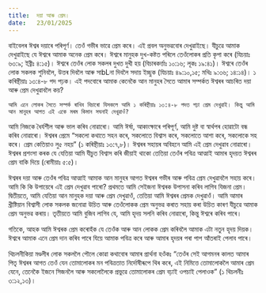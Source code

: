 ```yaml
---
title:  দয়া আৰু প্ৰেম।
date:   23/01/2025
---
```


বাইবেলৰ ঈশ্বৰ দয়াৰে পৰিপূৰ্ণ। তেওঁ গভীৰ ভাৱে প্ৰেম কৰে। এই প্ৰবল অনুভৱবোৰ দেখুৱাইছে। যীচুৱে আমাক দেখুৱাইছে যে ঈশ্বৰে আমাক অনেক প্ৰেম কৰে। ঈশ্বৰে মানুহক দুখ-কষ্টত পৰিলে তেওঁলোকৰ প্ৰতি কৃপা কৰে (যিচয়াঃ ৬৩:৯; ইব্ৰীঃ ৪:১৫)। ঈশ্বৰে তেওঁৰ লোক সকলৰ দুখত দুখী হয় (বিচাৰকৰ্ত্তাঃ ১০:১৬; লূকঃ ১৯:৪১)। ঈশ্বৰে তেওঁৰ লোক সকলক শুনিবলৈ, উত্তৰ দিবলৈ আৰু সাbLনা দিবলৈ সদায় ইচ্ছুক (যিচয়াঃ ৪৯:১০,১৫; মথিঃ ৯:৩৬; ১৪:১৪)। ১ কৰিন্থীয়াঃ ১৩:৪-৮ পদ পঢ়ক। এই পদবোৰে আমাক কেনেকৈ আন মানুহৰ সৈতে আমাৰ সম্পৰ্কত ঈশ্বৰৰ আচৰিত দয়া আৰু প্ৰেম দেখুৱাবলৈ কয়?

`আমি এনে লোকৰ সৈতে সম্পৰ্ক ৰাখিব বিচাৰো যিসকলে আমি ১ কৰিন্থীয়াঃ ১৩:৪-৮ পদত পঢ়া প্ৰেম দেখুৱাই। কিন্তু আমি আন মানুহৰ আগত এই একে মৰম কিমান সঘনাই দেখুৱাওঁ?`

আমি নিজকে ধৈৰ্যশীল আৰু ভাল কৰিব নোৱাৰো। আমি ঈৰ্ষা, আকাংক্ষাৰে পৰিপূৰ্ণ, আমি দুষ্ট বা স্বাৰ্থপৰ হোৱাটো বন্ধ কৰিব নোৱাৰো। ঈশ্বৰৰ প্ৰেমে “সকলো কথাতে সহন কৰে, সকলোতে বিশ্বাস কৰে, সকলোতে আশা কৰে, সকলোকে সহ কৰে। প্ৰেম কেতিয়াও লু৫ নহয়” (১ কৰিন্থীয়াঃ ১৩:৭,৮)। ঈশ্বৰৰ সহায়ৰ অবিহনে আমি এই প্ৰেম দেখুৱাব নোৱাৰো। ঈশ্বৰৰ প্ৰশংসা কৰক যে যেতিয়া আমি যীচুত বিশ্বাস কৰি জীয়াই থাকো তেতিয়া তেওঁৰ পবিত্ৰ আত্মাই আমাৰ হৃদয়ত ঈশ্বৰৰ প্ৰেম বাকি দিয়ে (ৰোমীয়াঃ ৫:৫)।

ঈশ্বৰৰ দয়া আৰু তেওঁৰ পবিত্ৰ আত্মাই আমাক আন মানুহৰ আগত ঈশ্বৰৰ গভীৰ আৰু পবিত্ৰ প্ৰেম দেখুৱাবলৈ সহায় কৰে। আমি কি কি উপায়েৰে এই প্ৰেম দেখুৱাব পাৰো? প্ৰথমতে আমি সেইজনা ঈশ্বৰক উপাসনা কৰিব লাগিব যিজনা প্ৰেম। দ্বিতীয়তে, আমি যেতিয়া আন মানুহক দয়া আৰু প্ৰেম দেখুৱাওঁ, তেতিয়া আমি ঈশ্বৰৰ প্ৰেমক দেখুৱাওঁ। আমি আমাৰ খ্ৰীষ্টিয়ান বিশ্বাসী লোক সকলক জনোৱা উচিত আৰু তেওঁলোকক প্ৰেম অনুভৱ কৰাত সহায় কৰা উচিত কাৰণ যীচুৱে আমাক প্ৰেম অনুভৱ কৰায়। তৃতীয়তে আমি বুজিব লাগিব যে, আমি হৃদয় সলনি কৰিব নোৱাৰো, কিন্তু ঈশ্বৰে কৰিব পাৰে।

গতিকে, আহক আমি ঈশ্বৰক প্ৰেম কৰোহঁক যে তেওঁক আৰু আন লোকক প্ৰেম কৰিবলৈ আমাক এটা নতুন হৃদয় দিয়ক। ঈশ্বৰে আমাক এনে প্ৰেম দান কৰিব পাৰে যিয়ে আমাক পবিত্ৰ কৰে আৰু আমাৰ হৃদয়ৰ পৰা পাপ আঁতৰাই পেলাব পাৰে।

থিচলনীকিয়া মণ্ডলীৰ লোক সকললৈ পৌলে কোৱা কথাবোৰ আমাৰ প্ৰাৰ্থনা হওঁকঃ “তেওঁৰ সেই আগমনৰ কালত আমাৰ পিতৃ ঈশ্বৰৰ আগত তেওঁ যেন তোমালোকৰ মন পবিত্ৰতাত নিৰ্দোষীৰূপে থিৰ কৰে, এই নিমিত্তে তোমালোকলৈ আমাৰ প্ৰেম যেনে, তেনেকৈ ইজনে সিজনলৈ আৰু সকলোলৈকে প্ৰভুৱে তোমালোকৰ প্ৰেম বঢ়াই ওপচাই পেলাওক” (১ থিচলনীঃ ৩:১২,১৩)।